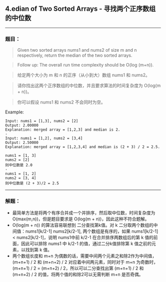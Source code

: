 ## 4.edian of Two Sorted Arrays - 寻找两个正序数组的中位数

-------

### 题目：

> Given two sorted arrays nums1 and nums2 of size m and n respectively, return the median of the two sorted arrays.

> Follow up: The overall run time complexity should be O(log (m+n)).

> 给定两个大小为 m 和 n 的正序（从小到大）数组 nums1 和 nums2。

> 请你找出这两个正序数组的中位数，并且要求算法的时间复杂度为 O(log(m + n))。

> 你可以假设 nums1 和 nums2 不会同时为空。

Example:
```
Input: nums1 = [1,3], nums2 = [2]
Output: 2.00000
Explanation: merged array = [1,2,3] and median is 2.
-
Input: nums1 = [1,2], nums2 = [3,4]
Output: 2.50000
Explanation: merged array = [1,2,3,4] and median is (2 + 3) / 2 = 2.5.
```
```
nums1 = [1, 3]
nums2 = [2]
则中位数是 2.0
-
nums1 = [1, 2]
nums2 = [3, 4]
则中位数是 (2 + 3)/2 = 2.5
```

-------
### 解题：
* 最简单方法是将两个有序合并成一个并排序，然后取中位数，时间复杂度为 O(max(m,n))，但是题目要求是 O(log(m + n))，因此这种不符合题解。
* O(log(m + n)) 的算法容易联想到 二分查找第k值。对 k 二分取两个数组的中间值：nums1[k/2-1] nums2[k/2-1], 两个数组是有序的，如果 nums1[k/2-1] < nums2[k/2-1]，说明 nums1中前 k/2-1 在合并排序两数组后的第 k 值的前面，因此可以排除 nums1 中 k/2-1 的值，通过二分k值排除第 k 值之前的元素，以找到第 k 值。
* 两个数组长度和 m+n 为偶数的话，需要中间两个元素之和除2作为中间值，(m+n+1) / 2  和 (m+n+2) / 2 对应着中间两元素，同时对于 m+n 为奇数时，(m+n+1) / 2 = (m+n+2) / 2，所以可以二分查找出第 (m+n+1) / 2 和 (m+n+2) / 2 的值，将两个值的和除2可以无需判断 m+n 是否奇偶。
